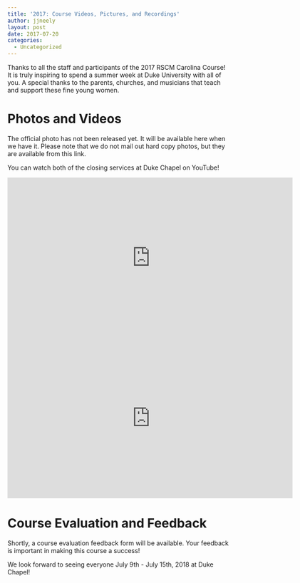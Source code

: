 ```yaml
---
title: '2017: Course Videos, Pictures, and Recordings'
author: jjneely
layout: post
date: 2017-07-20
categories:
  - Uncategorized
---
```

Thanks to all the staff and participants of the 2017 RSCM Carolina Course!   It
is truly inspiring to spend a summer week at Duke University with all of you.  A
special thanks to the parents, churches, and musicians that teach and support
these fine young women.

<!--more-->

# Photos and Videos

The official photo has not been released yet.  It will be available here when
we have it.  Please note that we do not mail out hard copy photos, but they are
available from this link.

<!-- {{% figure src="/images/2016/RSCM_Duke_Chapel_web-20160703.jpg" alt="2016 RSCM Carolina Course Photo" title="2016 RSCM Carolina Course Photo" link="http://www.manring.net/photos/RSCM_7-3-16/" %}}  -->

You can watch both of the closing services at Duke Chapel on YouTube!

<iframe width="640" height="360" src="https://www.youtube.com/embed/1618xE3etHk?ecver=1" frameborder="0" allowfullscreen></iframe>

<iframe width="640" height="360" src="https://www.youtube.com/embed/d2z__fkwNgQ?ecver=1" frameborder="0" allowfullscreen></iframe>

# Course Evaluation and Feedback

Shortly, a course evaluation feedback form will be available.  Your feedback
is important in making this course a success!

<!--
The course evaluation and [feedback form][1] is now available.  Please let
us know what you think of the course this year.  You'll
find the password on page 56 of your 2016 RSCM binder.  Of course, you can also
[email][2] us with any questions or feedback you might have.
-->

<!--
# Recordings

CDs of the Eucharist and Evensong on Sunday June 3rd, 2016 may be purchased by
mailing in the [CD Order Form][3] which can also be found on page 57 of your
2016 RSCM binder with payment.  Please send in your orders before August 20th
so we know how many CDs to press.
-->

We look forward to seeing everyone July 9th - July 15th, 2018 at Duke Chapel!

[1]: https://goo.gl/k5nh53
[2]: /contact/
[3]: /pdf/2016/cd-flyer.pdf
